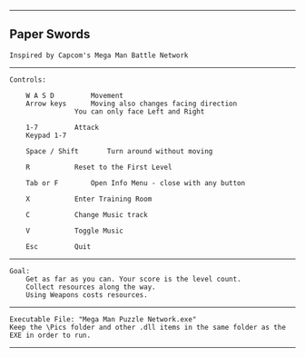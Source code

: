-----
Paper Swords
-----
 	Inspired by Capcom's Mega Man Battle Network
-----
	Controls:

		W A S D			Movement
		Arrow keys		Moving also changes facing direction
					You can only face Left and Right

		1-7			Attack
		Keypad 1-7

		Space / Shift		Turn around without moving

		R			Reset to the First Level
		
		Tab or F		Open Info Menu - close with any button
		
		X			Enter Training Room
		
		C			Change Music track
		
		V			Toggle Music
		
		Esc			Quit
-----
	Goal:
		Get as far as you can. Your score is the level count.
		Collect resources along the way.
		Using Weapons costs resources.
-----
 	Executable File: "Mega Man Puzzle Network.exe"
 	Keep the \Pics folder and other .dll items in the same folder as the EXE in order to run.
-----
